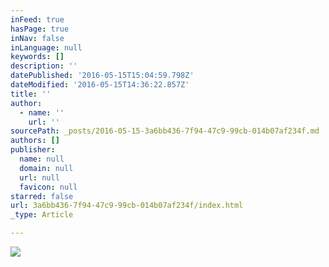 ```yaml
---
inFeed: true
hasPage: true
inNav: false
inLanguage: null
keywords: []
description: ''
datePublished: '2016-05-15T15:04:59.798Z'
dateModified: '2016-05-15T14:36:22.857Z'
title: ''
author:
  - name: ''
    url: ''
sourcePath: _posts/2016-05-15-3a6bb436-7f94-47c9-99cb-014b07af234f.md
authors: []
publisher:
  name: null
  domain: null
  url: null
  favicon: null
starred: false
url: 3a6bb436-7f94-47c9-99cb-014b07af234f/index.html
_type: Article

---
```

![](https://s3-us-west-2.amazonaws.com/the-grid-img/p/4e0590895241202f22327de743a4be146b7ef28d.jpg)